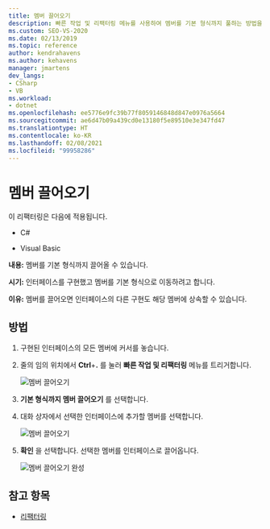 ```yaml
---
title: 멤버 끌어오기
description: 빠른 작업 및 리팩터링 메뉴를 사용하여 멤버를 기본 형식까지 풀하는 방법을 알아봅니다.
ms.custom: SEO-VS-2020
ms.date: 02/13/2019
ms.topic: reference
author: kendrahavens
ms.author: kehavens
manager: jmartens
dev_langs:
- CSharp
- VB
ms.workload:
- dotnet
ms.openlocfilehash: ee5776e9fc39b77f8059146848d847e0976a5664
ms.sourcegitcommit: ae6d47b09a439cd0e13180f5e89510e3e347fd47
ms.translationtype: HT
ms.contentlocale: ko-KR
ms.lasthandoff: 02/08/2021
ms.locfileid: "99958286"
---
```

# <a name="pull-members-up"></a>멤버 끌어오기

이 리팩터링은 다음에 적용됩니다.

- C#

- Visual Basic

**내용:** 멤버를 기본 형식까지 끌어올 수 있습니다.

**시기:** 인터페이스를 구현했고 멤버를 기본 형식으로 이동하려고 합니다.

**이유:** 멤버를 끌어오면 인터페이스의 다른 구현도 해당 멤버에 상속할 수 있습니다.

## <a name="how-to"></a>방법

1. 구현된 인터페이스의 모든 멤버에 커서를 놓습니다.
2. 줄의 임의 위치에서 **Ctrl**+**.** 를 눌러 **빠른 작업 및 리팩터링** 메뉴를 트리거합니다.

   ![멤버 끌어오기](media/pull-members-up.png)

2. **기본 형식까지 멤버 끌어오기** 를 선택합니다.

3. 대화 상자에서 선택한 인터페이스에 추가할 멤버를 선택합니다.

   ![멤버 끌어오기](media/pull-members-up-dialog.png)

4. **확인** 을 선택합니다. 선택한 멤버를 인터페이스로 끌어옵니다.

   ![멤버 끌어오기 완성](media/pull-members-up-completed.png)

## <a name="see-also"></a>참고 항목

- [리팩터링](../refactoring-in-visual-studio.md)
